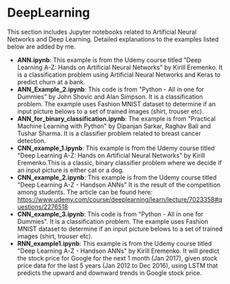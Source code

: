 # DeepLearning
This section includes Jupyter notebooks related to Artificial Neural Networks and Deep Learning. Detailed explanations to the examples listed below are added by me.
- **ANN.ipynb**: This example is from the Udemy course titled "Deep Learning A-Z: Hands on Artificial Neural Networks" by Kirill Eremenko. It is a classification problem using Artificial Neural Networks and Keras to predict churn at a bank.
- **ANN_Example_2.ipynb**: This code is from "Python - All in one for Dummies" by John Shovic and Alan Simpson. It is a classification problem. The example uses Fashion MNIST dataset to determine if an input picture belows to a set of trained images (shirt, trouser etc).
- **ANN_for_binary_classification.ipynb**: The example is from "Practical Machine Learning with Python" by Dipanjan Sarkar, Raghav Bali and Tushar Sharma. It is a classifier problem related to breast cancer detection.
- **CNN_example_1.ipynb**: This example is from the Udemy course titled "Deep Learning A-Z: Hands on Artificial Neural Networks" by Kirill Eremenko.This is a classic, binary classifier problem where we decide if an input picture is either cat or a dog.
- **CNN_example_2.ipynb**: This example is from the Udemy course titled "Deep Learning A-Z - Handson ANNs" It is the result of the competition among students. The article can be found here: https://www.udemy.com/course/deeplearning/learn/lecture/7023358#questions/2276518
- **CNN_example_3.ipynb**: This code is from "Python - All in one for Dummies". It is a classification problem. The example uses Fashion MNIST dataset to determine if an input picture belows to a set of trained images (shirt, trouser etc).
- **RNN_example1.ipynb**: This example is from the Udemy course titled "Deep Learning A-Z - Handson ANNs" by Kirill Eremenko. It will predict the stock price for Google for the next 1 month (Jan 2017), given stock price data for the last 5 years (Jan 2012 to Dec 2016), using LSTM that predicts the upward and downward trends in Google stock price.
